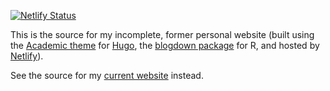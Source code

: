 [![Netlify Status](https://api.netlify.com/api/v1/badges/249f8ca6-00de-418a-baa9-8d2cdfa6da42/deploy-status)](https://app.netlify.com/sites/heuristic-liskov-60dc24/deploys)

This is the source for my incomplete, former personal website (built using the [Academic theme](https://wowchemy.com/) for [Hugo](https://gohugo.io/), the [blogdown package](https://bookdown.org/yihui/blogdown/) for R, and hosted by [Netlify](https://www.netlify.com/)).

See the source for my [current website](https:github.com/lcreteig/) instead.
